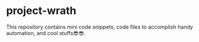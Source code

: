 # project-wrath
This repository contains mini code snippets, code files to accomplish handy automation, and cool stuffs😎😎.
